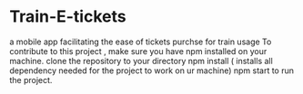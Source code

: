 # Train-E-tickets
a mobile app facilitating the ease of tickets purchse for train usage
To contribute to this project , make sure you have npm installed on your machine.
clone the repository to your directory
npm install ( installs all dependency needed for the project to work on ur machine)
npm start to run the project.

